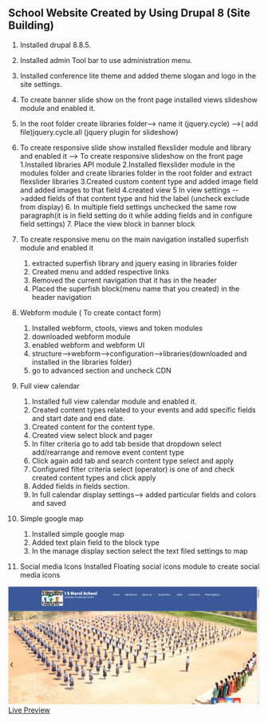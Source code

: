## School Website Created by Using Drupal 8 (Site Building)
1. Installed drupal 8.8.5.
2. Installed admin Tool bar to use administration menu.
3. Installed conference lite theme  and added theme slogan and logo in the site settings.
4. To create banner slide show on the front page installed views slideshow module and enabled it. 
5.  In the root folder create libraries folder--> name it (jquery.cycle) -->( add file)jquery.cycle.all (jquery plugin for slideshow)
6. To create responsive slide show installed flexslider module and library and enabled it
-->  To create responsive slideshow on the front page
      1.Installed libraries API module
      2.Installed flexslider module in the modules folder and create libraries folder in the root folder and extract flexslider libraries
      3.Created custom content type and added image field and added images to that field
      4.created view 
      5 In view settings -->added fields of that content type and hid the label (uncheck exclude from display)
      6. In multiple field settings unchecked the same row paragraph(it is in field setting do it while adding fields and in configure field settings)
      7. Place the view block in banner block 
7. To create responsive menu on the main navigation installed superfish module and enabled it 
     1. extracted superfish library and jquery easing in libraries folder
     2. Created menu and added respective links
     3. Removed the current navigation that it has in the header
     4. Placed the superfish block(menu name that you created) in the header navigation 

8. Webform module ( To create contact form)
   1. Installed webform, ctools, views and token modules
   2. downloaded webform module
   3. enabled webform and webform UI
   4. structure-->webform-->configuration-->libraries(downloaded and installed in the libraries folder)
   5. go to advanced section and uncheck CDN

 9. Full view calendar
     1. Installed full view calendar module and enabled it.
     2. Created content types related to your events and add specific  fields and start date and end date.
     3. Created content for the content type.
     4. Created view select block and pager
     5. In filter criteria go to add tab beside that dropdown select add/rearrange and remove event content type
     6. Click again add tab and search content type select and apply
     7. Configured filter criteria select (operator) is one of   and check created content types and click apply
     8. Added fields in fields section.
     9. In full calendar display settings--> added particular fields and colors and saved 
       
10. Simple google map
     1. Installed simple google map
     2. Added text plain field to the block type
     3. In the manage display  section select the  text filed settings to map
     
11. Social media Icons
    Installed Floating social icons module to create social media icons
 <img src ="img.PNG" >
 <a href = "https://www.ismarol.org">Live Preview</a>

